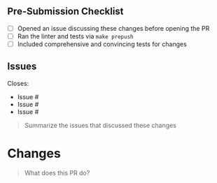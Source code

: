 <!--
Thank you for taking the time to open an PR for restify! If this is your first
time here, welcome to our community! We are a group of developers who work on
restify in our free-time. Some of us do it as a hobby, others are using restify
at work. When asking for help here, keep in mind most of us are volunteers
contributing our daily work back to the community at no cost (and often for no
reward). Please be respectful!

Below you will find a checklist to help you create the best PR possible. While
the checklist items aren't all _strictly_ required, they dramatically increase
the probability of your PR getting a response and getting merged. Often times,
the least time consuming part of maintaining and open source project is writing
code, its the process and discussions that happen around the code base that
consume a majority of the maintainers' time. By spending a few moments to
adhere to this template, you are not only improve the quality of your PR, you
are also helping save the maintainers a considerable amount of time when trying
to understand and review your changes.

And remember, positive vibes are met with positive vibes. Kindness helps Free
Software go round, pay it forward!
-->

## Pre-Submission Checklist

- [ ] Opened an issue discussing these changes before opening the PR
- [ ] Ran the linter and tests via `make prepush`
- [ ] Included comprehensive and convincing tests for changes

## Issues

Closes:

* Issue #
* Issue #
* Issue #

> Summarize the issues that discussed these changes

# Changes

> What does this PR do?
